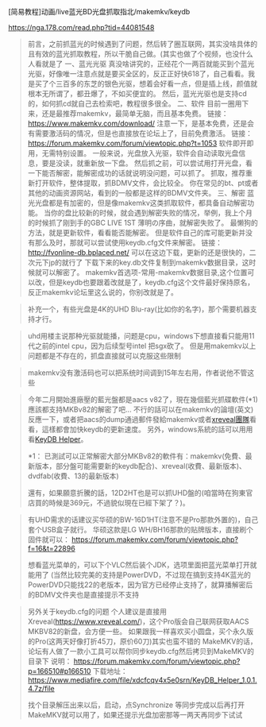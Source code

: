[简易教程]动画/live蓝光BD光盘抓取指北/makemkv/keydb

https://nga.178.com/read.php?tid=44081548



> 前言，之前抓蓝光的时候遇到了问题，然后转了圈互联网，其实没啥具体的且有效的蓝光抓取教程，所以干脆自己做。(其实也做了个视频，也没什么人看就是了
> 一、蓝光光驱
> 真没啥讲究的，正经花个一两百就能买到个蓝光光驱，好像唯一注意点就是要买全区的，反正正好快618了，自己看看。我是买了个三百多的东芝的银色光驱，想着会好看一点，但是插上线，颜值就根本无所谓了，都丑爆了，不如买便宜的。
> 然后，蓝光光驱也是支持cd的，如何抓cd就自己去检索吧，教程很多很全。
> 二、软件
> 目前一圈用下来，还是最推荐makemkv，最简单无脑，而且基本免费。
> 链接：https://www.makemkv.com/download/
> 注意一下，是基本免费，还是会有需要激活码的情况，但是也直接放在论坛上了，目前免费激活。
> 链接：https://forum.makemkv.com/forum/viewtopic.php?t=1053
> 软件即开即用，无需特别设置。
> 一般来说，光盘放入光驱，软件会自动读取光盘信息，要是没读，就重新放一下盘。
> 然后抓之前，可以尝试用打开光盘，看一下能否解密，能解密成功的话就说明没问题，可以抓了。
> 抓取，推荐重新打开软件，整体提取，抓BDMV文件，会比较全。
> 你在常见的bt、pt或者其他的动画资源网站，看到的一般都是这样的BDMV文件夹。
> 三、解密
> 蓝光光盘都是有加密的，但是像makemkv这类抓取软件，都具备自动解密功能。
> 当你的盘比较新的时候，就会遇到解密失败的情况，举例，我上个月的时候抓了刚到手的GBC LIVE 1ST 薄明の序曲，就解密失败了。
> 最懒狗的方法，就是更新软件，看看能否能解密。
> 但是软件自己的库可能更新并没有那么及时，那就可以尝试使用keydb.cfg文件来解密。
> 链接：http://fvonline-db.bplaced.net/ 可以在这边下载，更新的还是很快的，二次元下jp的就行了
> 下载下来的key.db文件复制到makemkv数据目录，这时候就可以解密了。
> makemkv首选项-常用-makemkv数据目录,这个位置可以改，但是keydb也要跟着改就是了，keydb.cfg这个文件最好保持原名，反正makemkv论坛里这么说的，你别改就是了。



> 补充一个，有些光盘是4K的UHD Blu-ray(比如你的名字)，那个需要机器支持才行。



> uhd用楼主说那种光驱就能播，问题是cpu，windows下想直接看只能用11代之前的intel cpu，因为后续型号intel 把sgx砍了。
> 但是用makemkv以上问题都是不存在的，抓盘直接就可以克服这些限制



> makemkv没有激活码也可以把系统时间调到15年左右用，作者说他不管这些



> 今年二月開始進廠壓的藍光盤都是aacs v82了，現在幾個藍光抓碟軟件(*1)應該都支持MKBv82的解密了吧...
> 不行的話可以在makemkv的論壇(英文)反應一下，或者把aacs的dump通過郵件發給makemkv或者[xreveal團隊](https://www.xreveal.com/dump.html)看看，這樣都會加快keydb的更新速度。
> 另外，windows系統的話可以用用看[KeyDB Helper](https://forum.makemkv.com/forum/viewtopic.php?f=12&t=16883&p=166510#p166510)。
>
> *1：
> 已測試可以正常解密大部分MKBv82的軟件有：makemkv(免費、最新版本，部分盤可能需要新的keydb配合)、xreveal(收費、最新版本)、dvdfab(收費、13的最新版本)
>
> 還有，如果願意折騰的話，12D2HT也是可以抓UHD盤的(咱當時在狗東官店買的時候是369元，不過貌似現在已經下架了？)。



> 有UHD需求的话建议买华硕的BW-16D1HT(注意不是Pro那款外置的)，自己套个USB盒子就行。
> 华硕这款是LG WH/BH16那款的贴牌版本，直接刷个固件就可以：
> https://forum.makemkv.com/forum/viewtopic.php?f=16&t=22896
>
> 想看蓝光菜单的，可以下个VLC然后装个JDK，选项里面把蓝光菜单打开就能用了
> (当然比较完美的支持是PowerDVD，不过现在搞到支持4K蓝光的PowerDVD只能找22的老版本，因为官方已经停止支持了，就算播解密后的BDMV文件夹也是直接提示不支持



> 另外关于keydb.cfg的问题
> 个人建议是直接用Xreveal(https://www.xreveal.com/)，这个Pro版会自己联网获取AACS MKBV82的新盘，会方便一些。
> 如果跟我一样喜欢买小圆盘，买个永久版的Pro(这两天好像打折45刀，原价60刀)其实也蛮不错的
> MakeMKV的话，论坛有人做了一款小工具可以帮你同步keydb.cfg然后拷贝到MakeMKV的目录下
> 说明：
> https://forum.makemkv.com/forum/viewtopic.php?p=166510#p166510
> 下载地址：
> https://www.mediafire.com/file/xdcfcqv4x5e0srn/KeyDB_Helper_1.0.1.4.7z/file
>
> 找个目录解压出来以后，启动，点Synchronize 等同步完成以后再打开MakeMKV就可以用了，如果还提示光盘加密那等一两天再同步下试试


